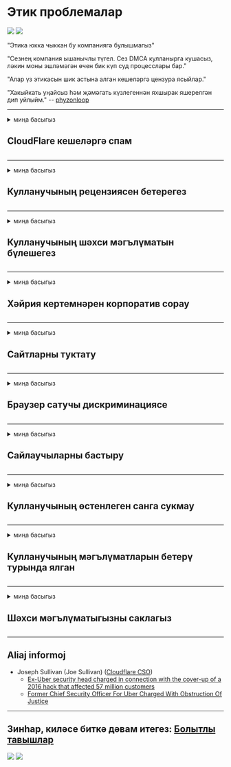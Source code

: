 # Этик проблемалар

![](https://codeberg.org/crimeflare/cloudflare-tor/media/branch/master/image/itsreallythatbad.jpg)
![](https://codeberg.org/crimeflare/cloudflare-tor/media/branch/master/image/telegram/c81238387627b4bfd3dcd60f56d41626.jpg)

"Этика юкка чыккан бу компаниягә булышмагыз"

"Сезнең компания ышанычлы түгел. Сез DMCA кулланырга кушасыз, ләкин моны эшләмәгән өчен бик күп суд процесслары бар."

"Алар үз этикасын шик астына алган кешеләргә цензура ясыйлар."

"Хакыйкать уңайсыз һәм җәмәгать күзлегеннән яхшырак яшерелгән дип уйлыйм."  -- [phyzonloop](https://twitter.com/phyzonloop)


---


<details>
<summary>миңа басыгыз

## CloudFlare кешеләргә спам
</summary>


Cloudflare Cloudflare булмаган кулланучыларга спам хатлары җибәрә.

- Сайлаган абонентларга электрон почталар җибәрегез
- Кулланучы "тукта" дигәч, электрон почта җибәрүне туктатыгыз

Бу бик гади. Ләкин Cloudflare мөһим түгел.
Cloudflare аларның хезмәтен куллану барлык спамнарны яки һөҗүм итүчеләрне туктата ала диде.
Cloudflare-ны активлаштырмыйча, ничек без Cloudflare-ны туктата алабыз?


| 🖼 | 🖼 |
| --- | --- |
| ![](https://codeberg.org/crimeflare/cloudflare-tor/media/branch/master/image/cfspam01.jpg) | ![](https://codeberg.org/crimeflare/cloudflare-tor/media/branch/master/image/cfspam03.jpg) |
| ![](https://codeberg.org/crimeflare/cloudflare-tor/media/branch/master/image/cfspam02.jpg) | ![](https://codeberg.org/crimeflare/cloudflare-tor/media/branch/master/image/cfspambrittany.jpg)<br>![](https://codeberg.org/crimeflare/cloudflare-tor/media/branch/master/image/cfspamtwtr.jpg) |

</details>

---

<details>
<summary>миңа басыгыз

## Кулланучының рецензиясен бетерегез
</summary>


Cloudflare цензоры тискәре күзәтү.
Әгәр сез Твиттерда Cloudflare анти-текстын урнаштырсагыз, Cloudflare хезмәткәреннән ", к, бу түгел" хәбәре белән җавап алу мөмкинлеге бар.
Әгәр дә сез теләсә нинди күзәтү сайтында тискәре рецензия урнаштырсагыз, алар аны цензурага кертергә тырышачаклар.


| 🖼 | 🖼 |
| --- | --- |
| ![](https://codeberg.org/crimeflare/cloudflare-tor/media/branch/master/image/cfcenrev_01.jpg)<br>![](https://codeberg.org/crimeflare/cloudflare-tor/media/branch/master/image/cfcenrev_02.jpg) | ![](https://codeberg.org/crimeflare/cloudflare-tor/media/branch/master/image/cfcenrev_03.jpg) |

</details>

---

<details>
<summary>миңа басыгыз

## Кулланучының шәхси мәгълүматын бүлешегез
</summary>


Cloudflare зур эзәрлекләү проблемасына ия.
Cloudflare урнаштырылган сайтлардан зарланучыларның шәхси мәгълүматлары белән уртаклаша.
Алар кайвакыт сездән чын таныклыгыгызны сорыйлар.
Әгәр дә сез эзәрлекләнергә, һөҗүм итәргә, алмаштырырга яки үтерергә теләмисез икән, Cloudflared сайтларыннан ерак тору яхшырак.


| 🖼 | 🖼 |
| --- | --- |
| ![](https://codeberg.org/crimeflare/cloudflare-tor/media/branch/master/image/cfdox_what.jpg) | ![](https://codeberg.org/crimeflare/cloudflare-tor/media/branch/master/image/cfdox_swat.jpg) |
| ![](https://codeberg.org/crimeflare/cloudflare-tor/media/branch/master/image/cfdox_kill.jpg) | ![](https://codeberg.org/crimeflare/cloudflare-tor/media/branch/master/image/cfdox_threat.jpg) |
| ![](https://codeberg.org/crimeflare/cloudflare-tor/media/branch/master/image/cfdox_dox.jpg) | ![](https://codeberg.org/crimeflare/cloudflare-tor/media/branch/master/image/cfdox_ex1.jpg)<br>![](https://codeberg.org/crimeflare/cloudflare-tor/media/branch/master/image/cfdox_ex2.jpg) |

</details>

---

<details>
<summary>миңа басыгыз

## Хәйрия кертемнәрен корпоратив сорау
</summary>


CloudFlare хәйрия кертемнәрен сорый.
Америка корпорациясенең яхшы сәбәпләре булган коммерциячел булмаган оешмалар белән беррәттән хәйрия соравы бик куркыныч.
Әгәр дә сез кешеләрне блокларга яки башкаларның вакытын әрәм итәргә яратсагыз, Cloudflare хезмәткәрләре өчен кайбер пицаларга заказ бирергә теләрсез.


![](https://codeberg.org/crimeflare/cloudflare-tor/media/branch/master/image/cfdonate.jpg)

</details>

---

<details>
<summary>миңа басыгыз

## Сайтларны туктату
</summary>


Сайтыгыз кинәт төшсә, сез нәрсә эшләрсез?
Cloudflare кулланучының конфигурациясен юкка чыгаруы яки бернинди кисәтүсез хезмәтне туктатуы турында хәбәрләр бар.
Сезгә яхшырак провайдер табарга тәкъдим итәбез.

![](https://codeberg.org/crimeflare/cloudflare-tor/media/branch/master/image/cftmnt.jpg)

</details>

---

<details>
<summary>миңа басыгыз

## Браузер сатучы дискриминациясе
</summary>


CloudFlare Tor-браузер булмаган кулланучыларга дошман мөгамәлә иткәндә Firefox кулланучыларга өстенлек бирә.
Ирекле булмаган javascript башкарудан баш тарткан кулланучылар шулай ук ​​дошман мөгамәлә итәләр.
Бу керү тигезсезлеге - челтәрнең битарафлыгын куллану һәм вәкаләтләрне дөрес кулланмау.

![](https://codeberg.org/crimeflare/cloudflare-tor/media/branch/master/image/browdifftbcx.gif)

- Сулда: Тор браузеры, уңда: Chrome. Шул ук IP адрес.

![](https://codeberg.org/crimeflare/cloudflare-tor/media/branch/master/image/browserdiff.jpg)

- Сулда: Tor браузеры Javascript инвалид, Cookie кушылган
- Уңда: Chrome Javascript кушылган, Cookie инвалид

![](https://codeberg.org/crimeflare/cloudflare-tor/media/branch/master/image/cfsiryoublocked.jpg)

- QuteBrowser (кечкенә браузер) Торсыз (Clearnet IP)

| ***Браузер*** | ***Дәвалау мөмкинлеге*** |
| --- | --- |
| Tor Browser (Javascript кушылган) | керү рөхсәт ителә |
| Firefox (Javascript кушылган) | керү бозылган |
| Chromium (Javascript кушылган) | керү бозылган |
| Chromium or Firefox (Javascript инвалид) | керү тыелган |
| Chromium or Firefox (Cookie инвалид) | керү тыелган |
| QuteBrowser | керү тыелган |
| lynx | керү тыелган |
| w3m | керү тыелган |
| wget | керү тыелган |


Ни өчен җиңел проблеманы чишү өчен Аудио төймәсен кулланмаска?

Әйе, аудио төймә бар, ләкин ул һәрвакыт Тор өстендә эшләми.
Сез бу хәбәрне баскач алырсыз:

```
Соңрак кабатлап карагыз
Сезнең санак яки челтәр автоматлаштырылган сорау җибәрә ала.
Кулланучыларыбызны яклау өчен, без сезнең соравыгызны хәзер эшли алмыйбыз.
Төгәлрәк мәгълүмат өчен безнең ярдәм битенә керегез
```

</details>

---

<details>
<summary>миңа басыгыз

## Сайлаучыларны бастыру
</summary>


АКШ штатларында сайлаучылар ахыр чиктә яшәү урынындагы дәүләт секретаре сайты аша тавыш бирү өчен теркәләләр.
Республика контролендә булган дәүләт секретаре офислары Cloudflare аша дәүләт секретаре сайтына прокси ясап сайлаучыларны кысу белән шөгыльләнә.
Cloudflare Tor кулланучыларына дошман мөгамәлә итү, аның үзәкләштерелгән глобаль күзәтү ноктасы буларак MITM позициясе, һәм аның зарарлы роле булачак сайлаучыларны теркәлергә теләми.
Аерым алганда, либераллар хосусыйлыкны кабул итәләр.
Сайлаучыларны теркәү формалары сайлаучының политик таянуы, шәхси физик адресы, социаль яклау номеры, туган көне турында сизгер мәгълүмат туплый.
Күпчелек штатлар бу мәгълүматның тулы өлешен халыкка бирәләр, ләкин Cloudflare бу мәгълүматны кемдер тавыш бирү өчен теркәлгәндә күрә.

Игътибар итегез, кәгазь теркәлү Cloudflare-ны кичерми, чөнки дәүләт секретаре мәгълүмат кертү хезмәткәрләре Cloudflare сайтын мәгълүмат кертү өчен кулланачаклар.

| 🖼 | 🖼 |
| --- | --- |
| ![](https://codeberg.org/crimeflare/cloudflare-tor/media/branch/master/image/cfvotm_01.jpg) | ![](https://codeberg.org/crimeflare/cloudflare-tor/media/branch/master/image/cfvotm_02.jpg) |

- Change.org - тавыш җыю һәм чаралар күрү өчен танылган сайт.
“һәркайда кешеләр кампанияләр башлыйлар, ярдәмчеләрне җәлеп итәләр, карар кабул итүчеләр белән эш итәләр.”
Кызганычка каршы, Cloudflare агрессив фильтры аркасында күпләр Change.org бөтенләй карый алмый.
Аларга гаризага кул кую тыела, шулай итеп аларны демократик процесстан чыгаралар.
OpenPetition кебек болытлы булмаган платформаны куллану проблеманы чишәргә ярдәм итә.

| 🖼 | 🖼 |
| --- | --- |
| ![](https://codeberg.org/crimeflare/cloudflare-tor/media/branch/master/image/changeorgasn.jpg) | ![](https://codeberg.org/crimeflare/cloudflare-tor/media/branch/master/image/changeorgtor.jpg) |

- Cloudflare'ның "Афина проекты" дәүләт һәм җирле сайлау сайтларына бушлай предприятия дәрәҗәсендә яклау тәкъдим итә.
Алар "сайлаучылары сайлау мәгълүматларына һәм сайлаучыларны теркәүгә керә ала" диделәр, ләкин бу ялган, чөнки күпләр сайтны бөтенләй карый алмыйлар.

</details>

---

<details>
<summary>миңа басыгыз

## Кулланучының өстенлеген санга сукмау
</summary>


Әгәр дә сез берәр нәрсәне кире кагасыз икән, сез аның турында электрон почта алмассыз дип көтәсез.
Cloudflare кулланучының өстенлеген санга сукмый һәм клиент рөхсәтеннән башка өченче як корпорацияләре белән мәгълүмат бүлешә.
Әгәр сез бушлай план кулланасыз икән, алар кайвакыт сезгә электрон почта җибәрәләр, ай саен язылу.

![](https://codeberg.org/crimeflare/cloudflare-tor/media/branch/master/image/cfviopl_tp.jpg)

</details>

---

<details>
<summary>миңа басыгыз

## Кулланучының мәгълүматларын бетерү турында ялган
</summary>


Элеккеге клиент блогы буенча, Cloudflare счетларны бетерү турында ялган сөйли.
Хәзерге вакытта күпчелек компанияләр сезнең хисап язмагызны япканнан соң бетерәләр.
Яхшы компанияләрнең күбесе бу турыда үзләренең хосусыйлык политикасында искә алалар.
Болыт? No.к.

```
2019-08-05 CloudFlare миңа минем счетымны алып ташлаулары турында раслау җибәрде.
2019-10-02 CloudFlare'тан электрон почта алдым "чөнки мин клиент"
```

Cloudflare "бетерү" сүзе турында белми иде.
Әгәр ул чыннан да бетерелсә, ни өчен бу элеккеге клиент электрон почта алды?
Ул шулай ук ​​Cloudflare хосусыйлык политикасы бу турыда искә алмавын искәртте.

```
Аларның яңа хосусыйлык политикасы бер ел дәвамында мәгълүматны саклап калу турында әйтми.
```

![](https://codeberg.org/crimeflare/cloudflare-tor/media/branch/master/image/cfviopl_notdel.jpg)

Аларның хосусыйлык политикасы LIE булса, Cloudflareга ничек ышанып була?

</details>

---

<details>
<summary>миңа басыгыз

## Шәхси мәгълүматыгызны саклагыз
</summary>


Cloudflare счетын бетерү - катлаулы дәрәҗә.

```
"Хисап" категориясен кулланып, ярдәм билетын җибәрегез,
һәм хәбәр органында счетны бетерүне сорыйлар.
Бетерүне сораганчы, сезнең доменыгыз яки кредит карталарыгыз булырга тиеш түгел.
```

Сез бу раслау электрон почтасын алырсыз.

![](https://codeberg.org/crimeflare/cloudflare-tor/media/branch/master/image/cf_deleteandkeep.jpg)

"Без сезнең бетерү соравыгызны эшкәртә башладык", ләкин "Сезнең шәхси мәгълүматны саклауны дәвам итәрбез".

Сез моңа "ышана" аласызмы?

</details>

---

## Aliaj informoj

- Joseph Sullivan (Joe Sullivan) ([Cloudflare CSO](https://twitter.com/eastdakota/status/1296522269313785862))
  - [Ex-Uber security head charged in connection with the cover-up of a 2016 hack that affected 57 million customers](https://www.businessinsider.com/uber-data-hack-security-head-joe-sullivan-charged-cover-up-2020-8)
  - [Former Chief Security Officer For Uber Charged With Obstruction Of Justice](https://www.justice.gov/usao-ndca/pr/former-chief-security-officer-uber-charged-obstruction-justice)


---

## Зинһар, киләсе биткә дәвам итегез:   [Болытлы тавышлар](../PEOPLE.md)

![](https://codeberg.org/crimeflare/cloudflare-tor/media/branch/master/image/freemoldybread.jpg)
![](https://codeberg.org/crimeflare/cloudflare-tor/media/branch/master/image/cfisnotanoption.jpg)
